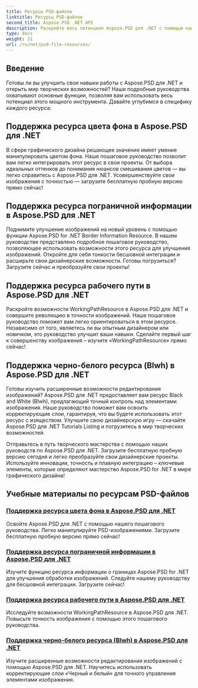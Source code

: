 ```yaml
---
title: Ресурсы PSD-файлов
linktitle: Ресурсы PSD-файлов
second_title: Aspose.PSD .NET API
description: Раскройте весь потенциал Aspose.PSD для .NET с помощью наших руководств. Легко настраивайте цвет фона, информацию о границах, рабочий путь и черно-белые ресурсы.
type: docs
weight: 31
url: /ru/net/psd-file-resources/
---
```


## Введение

Готовы ли вы улучшить свои навыки работы с Aspose.PSD для .NET и открыть мир творческих возможностей? Наши подробные руководства охватывают основные функции, позволяя вам использовать весь потенциал этого мощного инструмента. Давайте углубимся в специфику каждого ресурса:

## Поддержка ресурса цвета фона в Aspose.PSD для .NET

В сфере графического дизайна решающее значение имеет умение манипулировать цветом фона. Наше пошаговое руководство позволит вам легко интегрировать этот ресурс в свои проекты. От выбора идеальных оттенков до понимания нюансов смешивания цветов — вы легко справитесь с Aspose.PSD для .NET. Усовершенствуйте свои изображения с точностью — загрузите бесплатную пробную версию прямо сейчас!

## Поддержка ресурса пограничной информации в Aspose.PSD для .NET

Поднимите улучшение изображений на новый уровень с помощью функции Aspose.PSD for .NET Border Information Resource. В нашем руководстве представлено подробное пошаговое руководство, позволяющее использовать возможности этого ресурса для улучшения изображений. Откройте для себя тонкости бесшовной интеграции и расширьте свои дизайнерские возможности. Готовы погрузиться? Загрузите сейчас и преобразуйте свои проекты!

## Поддержка ресурса рабочего пути в Aspose.PSD для .NET

Раскройте возможности WorkingPathResource в Aspose.PSD для .NET и совершите революцию в точности изображений. Наше пошаговое руководство поможет вам легко ориентироваться в этом ресурсе. Независимо от того, являетесь ли вы опытным дизайнером или новичком, это руководство улучшит ваши навыки. Сделайте первый шаг к совершенству изображения – изучите «WorkingPathResource» прямо сейчас!

## Поддержка черно-белого ресурса (Blwh) в Aspose.PSD для .NET

Готовы изучить расширенные возможности редактирования изображений? Aspose.PSD для .NET предоставляет вам ресурс Black and White (Blwh), предлагающий точный контроль над элементами изображения. Наше руководство поможет вам освоить корректирующие слои, гарантируя, что вы будете использовать этот ресурс с изяществом. Улучшите свою дизайнерскую игру — скачайте Aspose.PSD для .NET Tutorials Listing и погрузитесь в мир творческих возможностей.

Отправьтесь в путь творческого мастерства с помощью наших руководств по Aspose.PSD для .NET. Загрузите бесплатную пробную версию сегодня и легко преобразуйте свои дизайнерские проекты. Используйте инновации, точность и плавную интеграцию – ключевые элементы, которые определяют мастерство Aspose.PSD for .NET в мире графического дизайна!

## Учебные материалы по ресурсам PSD-файлов
### [Поддержка ресурса цвета фона в Aspose.PSD для .NET](./supporting-background-color-resource/)
Освойте Aspose.PSD для .NET с помощью нашего пошагового руководства. Легко манипулируйте PSD-изображениями. Загрузите бесплатную пробную версию прямо сейчас!
### [Поддержка ресурса пограничной информации в Aspose.PSD для .NET](./supporting-border-information-resource/)
Изучите функцию ресурса информации о границах Aspose.PSD for .NET для улучшения обработки изображений. Следуйте нашему руководству для бесшовной интеграции. Загрузите сейчас!
### [Поддержка ресурса рабочего пути в Aspose.PSD для .NET](./supporting-working-path-resource/)
Исследуйте возможности WorkingPathResource в Aspose.PSD для .NET. Повысьте точность изображения с помощью этого пошагового руководства.
### [Поддержка черно-белого ресурса (Blwh) в Aspose.PSD для .NET](./supporting-black-and-white-blwh-resource/)
Изучите расширенные возможности редактирования изображений с помощью Aspose.PSD для .NET. Научитесь использовать корректирующие слои «Черный и белый» для точного управления элементами изображения.